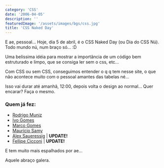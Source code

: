 ```yaml
---
category: 'CSS'
date: '2006-04-05'
description: ''
featuredImage: '/assets/images/bgs/css.jpg'
title: 'CSS Naked Day'
---
```


E ae, pessoal... Hoje, dia 5 de abril, é o CSS Naked Day (ou Dia do CSS Nú). Todo mundo nú, num braço só... :D

Uma belíssima idéia para mostrar a importância de um código bem estruturado e limpo, que se consiga ler sem o css, etc...

Com CSS ou sem CSS, conseguimos entender o q q tem nesse site, o que não acontece muito com o pessoal amantes das tabelas né...

Isso vai durar até amanhã, 12:00, depois volta o design ao normal... Quer encarar? Faça o mesmo.

### Quem já fez:

- [Rodrigo Muniz](http://rodrigomuniz.com/blog/css-naked-day/)
- [Ivo Gomes](http://www.ivogomes.com/blog/css-naked-day/)
- [Marco Gomes](http://marcogomes.com/blog/2006/peladao/)
- [Maurício Samy](http://www.maujor.com/)
- [Alex Saueressig](http://www.arvoresdeirati.com/) | **UPDATE!**
- [Fellipe Cicconi](http://rockgrafia.com/rs/artigo/css-naked-06/) | **UPDATE!**

E tem muito mais espalhados por ae...

Aquele abraço galera.
